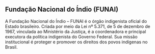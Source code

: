 Fundação Nacional do Índio (FUNAI)
---

A Fundação Nacional do Índio – FUNAI é o órgão indigenista oficial do Estado brasileiro. Criada por meio da Lei nº 5.371, de 5 de dezembro de 1967, vinculada ao Ministério da Justiça, é a coordenadora e principal executora da política indigenista do Governo Federal. Sua missão institucional é proteger e promover os direitos dos povos indígenas no Brasil.

